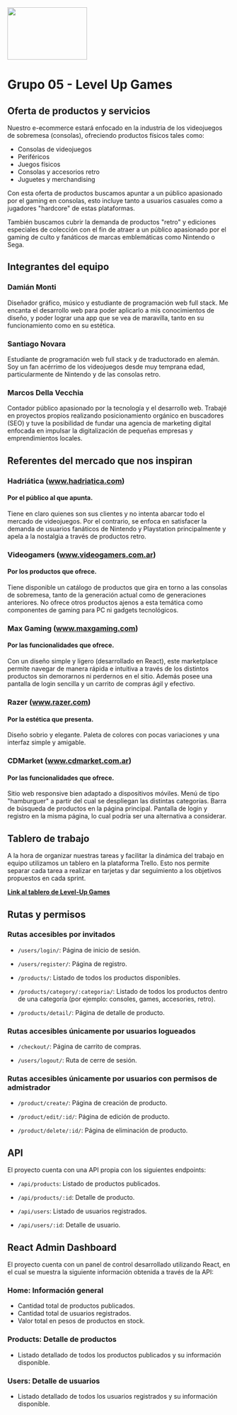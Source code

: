 <img src="https://i.imgur.com/KzhLJhx.png" width="180" height="118" />

# Grupo 05 - Level Up Games

## Oferta de productos y servicios

Nuestro e-ecommerce estará enfocado en la industria de los videojuegos de sobremesa (consolas), ofreciendo productos físicos tales como:

-   Consolas de videojuegos
-   Periféricos
-   Juegos físicos
-   Consolas y accesorios retro
-   Juguetes y merchandising

Con esta oferta de productos buscamos apuntar a un público apasionado por el gaming en consolas, esto incluye tanto a usuarios casuales como a jugadores "hardcore" de estas plataformas.

También buscamos cubrir la demanda de productos "retro" y ediciones especiales de colección con el fin de atraer a un público apasionado por el gaming de culto y fanáticos de marcas emblemáticas como Nintendo o Sega.

## Integrantes del equipo

### **Damián Monti**

Diseñador gráfico, músico y estudiante de programación web full stack. Me encanta el desarrollo web para poder aplicarlo a mis conocimientos de diseño, y poder lograr una app que se vea de maravilla, tanto en su funcionamiento como en su estética.

### **Santiago Novara**

Estudiante de programación web full stack y de traductorado en alemán. Soy un fan acérrimo de los videojuegos desde muy temprana edad, particularmente de Nintendo y de las consolas retro.

### **Marcos Della Vecchia**

Contador público apasionado por la tecnología y el desarrollo web. Trabajé en proyectos propios realizando posicionamiento orgánico en buscadores (SEO) y tuve la posibilidad de fundar una agencia de marketing digital enfocada en impulsar la digitalización de pequeñas empresas y emprendimientos locales.

## Referentes del mercado que nos inspiran

### Hadriática (www.hadriatica.com)

#### Por el público al que apunta.

Tiene en claro quienes son sus clientes y no intenta abarcar todo el mercado de videojuegos. Por el contrario, se enfoca en satisfacer la demanda de usuarios fanáticos de Nintendo y Playstation principalmente y apela a la nostalgia a través de productos retro.

### Videogamers (www.videogamers.com.ar)

#### Por los productos que ofrece.

Tiene disponible un catálogo de productos que gira en torno a las consolas de sobremesa, tanto de la generación actual como de generaciones anteriores. No ofrece otros productos ajenos a esta temática como componentes de gaming para PC ni gadgets tecnológicos.

### Max Gaming (www.maxgaming.com)

#### Por las funcionalidades que ofrece.

Con un diseño simple y ligero (desarrollado en React), este marketplace permite navegar de manera rápida e intuitiva a través de los distintos productos sin demorarnos ni perdernos en el sitio. Además posee una pantalla de login sencilla y un carrito de compras ágil y efectivo.

### Razer (www.razer.com)

#### Por la estética que presenta.

Diseño sobrio y elegante. Paleta de colores con pocas variaciones y una interfaz simple y amigable.

### CDMarket (www.cdmarket.com.ar)

#### Por las funcionalidades que ofrece.

Sitio web responsive bien adaptado a dispositivos móviles. Menú de tipo "hamburguer" a partir del cual se despliegan las distintas categorías. Barra de búsqueda de productos en la página principal. Pantalla de login y registro en la misma página, lo cual podría ser una alternativa a considerar.

## Tablero de trabajo

A la hora de organizar nuestras tareas y facilitar la dinámica del trabajo en equipo utilizamos un tablero en la plataforma Trello. Esto nos permite separar cada tarea a realizar en tarjetas y dar seguimiento a los objetivos propuestos en cada sprint.

**[Link al tablero de Level-Up Games](https://trello.com/b/1Y0GDd5d/0920-grupo05-level-up-games)**

## Rutas y permisos

### Rutas accesibles por invitados

-   `/users/login/`: Página de inicio de sesión.

-   `/users/register/`: Página de registro.

-   `/products/`: Listado de todos los productos disponibles.

-   `/products/category/:categoria/`: Listado de todos los productos dentro de una categoría (por ejemplo: consoles, games, accesories, retro).

-   `/products/detail/`: Página de detalle de producto.

### Rutas accesibles únicamente por usuarios logueados

-   `/checkout/`: Página de carrito de compras.

-   `/users/logout/`: Ruta de cerre de sesión.

### Rutas accesibles únicamente por usuarios con permisos de admistrador

-   `/product/create/`: Página de creación de producto.

-   `/product/edit/:id/`: Página de edición de producto.

-   `/product/delete/:id/`: Página de eliminación de producto.

## API

El proyecto cuenta con una API propia con los siguientes endpoints:

-   `/api/products`: Listado de productos publicados.

-   `/api/products/:id`: Detalle de producto.

-   `/api/users`: Listado de usuarios registrados.

-   `/api/users/:id`: Detalle de usuario.

## React Admin Dashboard

El proyecto cuenta con un panel de control desarrollado utilizando React, en el cual se muestra la siguiente información obtenida a través de la API:

### Home: Información general
- Cantidad total de productos publicados.
- Cantidad total de usuarios registrados.
- Valor total en pesos de productos en stock.

### Products: Detalle de productos
- Listado detallado de todos los productos publicados y su información disponible.

### Users: Detalle de usuarios
- Listado detallado de todos los usuarios registrados y su información disponible.